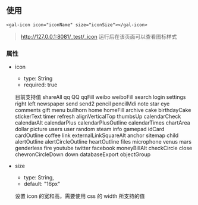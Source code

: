 ## 使用

```
<gal-icon icon="iconName" size="iconSize"></gal-icon>
```

> http://127.0.0.1:8081/_test/_icon 运行后在该页面可以查看图标样式

### 属性

-   icon

    -   type: String
    -   required: true

    目前支持值
    shareAll qq QQ qqFill weibo weiboFill search login settings right left newspaper send send2 pencil pencilMdi note star eye comments gift menu bullhorn home homeFill archive cake birthdayCake stickerText timer refresh alignVerticalTop thumbsUp calendarCheck calendarAlt calendarPlus calendarPlusOutline calendarTimes chartArea dollar picture users user random steam info gamepad idCard cardOutline coffee link externalLinkSquareAlt anchor sitemap child alertOutline alertCircleOutline heartOutline files microphone venus mars genderless fire youtube twitter facebook moneyBillAlt checkCircle close chevronCircleDown down databaseExport objectGroup

-   size

    -   type: String,
    -   default: "16px"

    设置 icon 的宽和高，需要使用 css 的 width 所支持的值
